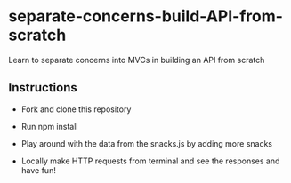 # separate-concerns-build-API-from-scratch
Learn to separate concerns into MVCs in building an API from scratch

## Instructions

 - Fork and clone this repository

 - Run npm install

 - Play around with the data from the snacks.js by adding more snacks

 - Locally make HTTP requests from terminal and see the responses and have fun!

